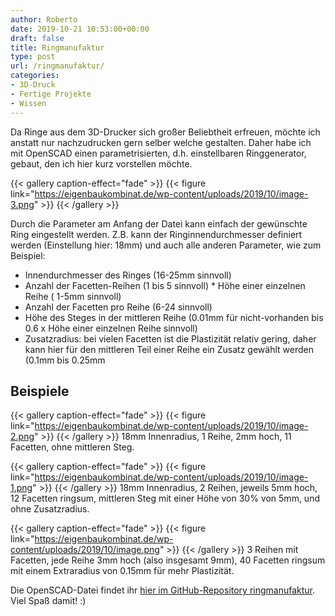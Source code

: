 ```yaml
---
author: Roberto
date: 2019-10-21 10:53:00+00:00
draft: false
title: Ringmanufaktur
type: post
url: /ringmanufaktur/
categories:
- 3D-Druck
- Fertige Projekte
- Wissen
---
```





Da Ringe aus dem 3D-Drucker sich großer Beliebtheit erfreuen, möchte ich anstatt nur nachzudrucken gern selber welche gestalten. Daher habe ich mit OpenSCAD einen parametrisierten, d.h. einstellbaren Ringgenerator, gebaut, den ich hier kurz vorstellen möchte.





<!-- more -->



{{< gallery caption-effect="fade" >}}
{{< figure link="https://eigenbaukombinat.de/wp-content/uploads/2019/10/image-3.png" >}}
{{< /gallery >}}





Durch die Parameter am Anfang der Datei kann einfach der gewünschte Ring eingestellt werden. Z.B. kann der Ringinnendurchmesser definiert werden (Einstellung hier: 18mm) und auch alle anderen Parameter, wie zum Beispiel:





  * Innendurchmesser des Ringes (16-25mm sinnvoll) 
  * Anzahl der Facetten-Reihen (1 bis 5 sinnvoll)  * Höhe einer einzelnen Reihe ( 1-5mm sinnvoll)  
  * Anzahl der Facetten pro Reihe (6-24 sinnvoll)  
  * Höhe des Steges in der mittleren Reihe (0.01mm für nicht-vorhanden bis 0.6 x Höhe einer einzelnen Reihe sinnvoll)  
  * Zusatzradius: bei vielen Facetten ist die Plastizität relativ gering, daher kann hier für den mittleren Teil einer Reihe ein Zusatz gewählt werden (0.1mm bis 0.25mm 





## Beispiele





{{< gallery caption-effect="fade" >}}
{{< figure link="https://eigenbaukombinat.de/wp-content/uploads/2019/10/image-2.png" >}}
{{< /gallery >}}
18mm Innenradius, 1 Reihe, 2mm hoch, 11 Facetten, ohne mittleren Steg.



{{< gallery caption-effect="fade" >}}
{{< figure link="https://eigenbaukombinat.de/wp-content/uploads/2019/10/image-1.png" >}}
{{< /gallery >}}
18mm Innenradius, 2 Reihen, jeweils 5mm hoch, 12 Facetten ringsum, mittleren Steg mit einer Höhe von 30% von 5mm, und ohne Zusatzradius.



{{< gallery caption-effect="fade" >}}
{{< figure link="https://eigenbaukombinat.de/wp-content/uploads/2019/10/image.png" >}}
{{< /gallery >}}
3 Reihen mit Facetten, jede Reihe 3mm hoch (also insgesamt 9mm), 40 Facetten ringsum mit einem Extraradius von 0.15mm für mehr Plastizität.





Die OpenSCAD-Datei findet ihr [hier im GitHub-Repository ringmanufaktur](https://github.com/Eigenbaukombinat/ringmanufaktur). Viel Spaß damit! :)



